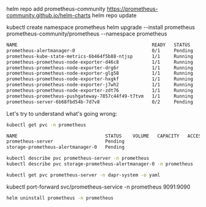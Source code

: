 helm repo add prometheus-community https://prometheus-community.github.io/helm-charts
helm repo update

kubectl create namespace prometheus
helm upgrade --install prometheus prometheus-community/prometheus --namespace prometheus



```bash
NAME                                                 READY   STATUS    RESTARTS   AGE
prometheus-alertmanager-0                            0/1     Pending   0          19m
prometheus-kube-state-metrics-6b464f5b88-ntjsp       1/1     Running   0          19m
prometheus-prometheus-node-exporter-d46c8            1/1     Running   0          18m
prometheus-prometheus-node-exporter-drg6r            1/1     Running   0          19m
prometheus-prometheus-node-exporter-glg58            1/1     Running   0          19m
prometheus-prometheus-node-exporter-hxgkf            1/1     Running   0          18m
prometheus-prometheus-node-exporter-j7wh2            1/1     Running   0          19m
prometheus-prometheus-node-exporter-zdt76            1/1     Running   0          18m
prometheus-prometheus-pushgateway-7857c44f49-t7tvm   1/1     Running   0          19m
prometheus-server-6b68fbd54b-7d7v8                   0/2     Pending   0          19m
```

Let's try to understand what's going wrong:

```bash
kubectl get pvc -n prometheus
```

```bash
NAME                                STATUS    VOLUME   CAPACITY   ACCESS MODES   STORAGECLASS   VOLUMEATTRIBUTESCLASS   AGE
prometheus-server                   Pending                                                     <unset>                 20m
storage-prometheus-alertmanager-0   Pending                                                     <unset>                 20m
```


```bash
kubectl describe pvc prometheus-server -n prometheus
kubectl describe pvc storage-prometheus-alertmanager-0 -n prometheus
```

```bash
kubectl get pvc prometheus-server -n dapr-system -o yaml
```

kubectl port-forward svc/prometheus-service -n prometheus 9091:9090 


```bash
helm uninstall prometheus -n prometheus
```